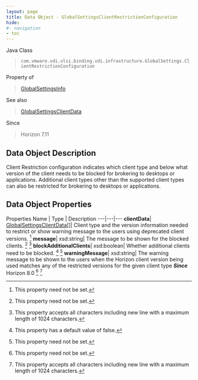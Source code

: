```yaml
---
layout: page
title: Data Object - GlobalSettingsClientRestrictionConfiguration
hide:
#- navigation
- toc
---
```






Java Class
> `com.vmware.vdi.vlsi.binding.vdi.infrastructure.GlobalSettings.ClientRestrictionConfiguration`

Property of
> [GlobalSettingsInfo](vdi.infrastructure.GlobalSettings.GlobalSettingsInfo.md#field_detail)

See also
> [GlobalSettingsClientData](vdi.infrastructure.GlobalSettings.ClientData.md)

Since
> Horizon 7.11


## Data Object Description

Client Restriction configuration indicates which client type and below what version of the client needs to be blocked for brokering to desktops or applications. Additional client types other than the supported client types can also be restricted for brokering to desktops or applications.

## Data Object Properties
Properties
Name |  Type |  Description
---|---|---
**clientData**| [GlobalSettingsClientData[]](vdi.infrastructure.GlobalSettings.ClientData.md)|  Client type and the version information needed to restrict or show warning message to the users using deprecated client versions. [^1]
**message**|  xsd:string|  The message to be shown for the blocked clients. [^1] [^268]
**blockAdditionalClients**|  xsd:boolean|  Whether additional clients need to be blocked. [^5] [^1]
**warningMessage**|  xsd:string|  The warning message to be shown to the users when the Horizon client version being used matches any of the restricted versions for the given client type  **_Since_** Horizon 8.0 [^1] [^268]
 


 


[^1]: This property need not be set.
[^5]: This property has a default value of false.
[^268]: This property accepts all characters including new line with a maximum length of 1024 characters.